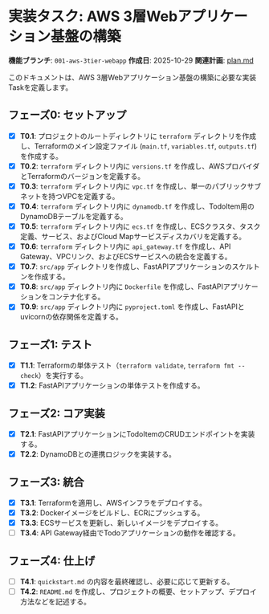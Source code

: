 # 実装タスク: AWS 3層Webアプリケーション基盤の構築

**機能ブランチ**: `001-aws-3tier-webapp`
**作成日**: 2025-10-29
**関連計画**: [plan.md](./plan.md)

このドキュメントは、AWS 3層Webアプリケーション基盤の構築に必要な実装Taskを定義します。

## フェーズ0: セットアップ

- [X] **T0.1**: プロジェクトのルートディレクトリに `terraform` ディレクトリを作成し、Terraformのメイン設定ファイル (`main.tf`, `variables.tf`, `outputs.tf`) を作成する。
- [X] **T0.2**: `terraform` ディレクトリ内に `versions.tf` を作成し、AWSプロバイダとTerraformのバージョンを定義する。
- [X] **T0.3**: `terraform` ディレクトリ内に `vpc.tf` を作成し、単一のパブリックサブネットを持つVPCを定義する。
- [X] **T0.4**: `terraform` ディレクトリ内に `dynamodb.tf` を作成し、TodoItem用のDynamoDBテーブルを定義する。
- [X] **T0.5**: `terraform` ディレクトリ内に `ecs.tf` を作成し、ECSクラスタ、タスク定義、サービス、およびCloud Mapサービスディスカバリを定義する。
- [X] **T0.6**: `terraform` ディレクトリ内に `api_gateway.tf` を作成し、API Gateway、VPCリンク、およびECSサービスへの統合を定義する。
- [X] **T0.7**: `src/app` ディレクトリを作成し、FastAPIアプリケーションのスケルトンを作成する。
- [X] **T0.8**: `src/app` ディレクトリ内に `Dockerfile` を作成し、FastAPIアプリケーションをコンテナ化する。
- [X] **T0.9**: `src/app` ディレクトリ内に `pyproject.toml` を作成し、FastAPIとuvicornの依存関係を定義する。

## フェーズ1: テスト

- [X] **T1.1**: Terraformの単体テスト（`terraform validate`, `terraform fmt --check`）を実行する。
- [X] **T1.2**: FastAPIアプリケーションの単体テストを作成する。

## フェーズ2: コア実装

- [X] **T2.1**: FastAPIアプリケーションにTodoItemのCRUDエンドポイントを実装する。
- [X] **T2.2**: DynamoDBとの連携ロジックを実装する。

## フェーズ3: 統合

- [X] **T3.1**: Terraformを適用し、AWSインフラをデプロイする。
- [X] **T3.2**: Dockerイメージをビルドし、ECRにプッシュする。
- [X] **T3.3**: ECSサービスを更新し、新しいイメージをデプロイする。
- [ ] **T3.4**: API Gateway経由でTodoアプリケーションの動作を確認する。

## フェーズ4: 仕上げ

- [ ] **T4.1**: `quickstart.md` の内容を最終確認し、必要に応じて更新する。
- [ ] **T4.2**: `README.md` を作成し、プロジェクトの概要、セットアップ、デプロイ方法などを記述する。
